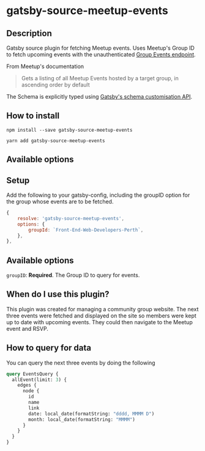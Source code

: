 # gatsby-source-meetup-events

## Description

Gatsby source plugin for fetching Meetup events. Uses Meetup's Group ID to fetch upcoming events with the unauthenticated [Group Events endpoint](https://www.meetup.com/meetup_api/docs/:urlname/events/#list).

From Meetup's documentation

> Gets a listing of all Meetup Events hosted by a target group, in ascending order by default

The Schema is explicitly typed using [Gatsby's schema customisation API](https://www.gatsbyjs.org/docs/schema-customization/).

## How to install

`npm install --save gatsby-source-meetup-events`

`yarn add gatsby-source-meetup-events`

## Available options

## Setup

Add the following to your gatsby-config, including the groupID option for the group whose events are to be fetched.

```js
{
    resolve: 'gatsby-source-meetup-events',
    options: {
        groupId: `Front-End-Web-Developers-Perth`,
    },
},
```

## Available options

`groupID`: **Required**. The Group ID to query for events.

## When do I use this plugin?

This plugin was created for managing a community group website. The next three events were fetched and displayed on the site so members were kept up to date with upcoming events. They could then navigate to the Meetup event and RSVP.

## How to query for data

You can query the next three events by doing the following

```graphql
query EventsQuery {
  allEvent(limit: 3) {
    edges {
      node {
        id
        name
        link
        date: local_date(formatString: "dddd, MMMM D")
        month: local_date(formatString: "MMMM")
      }
    }
  }
}
```
